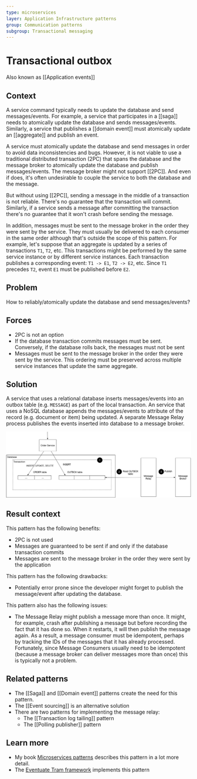 ```yaml
---
type: microservices
layer: Application Infrastructure patterns
group: Communication patterns
subgroup: Transactional messaging
---
```

# Transactional outbox

Also known as [[Application events]]

## Context

A service command typically needs to update the database and send messages/events. For example, a service that participates in a [[saga]] needs to atomically update the database and sends messages/events. Similarly, a service that publishes a [[domain event]] must atomically update an [[aggregate]] and publish an event.

A service must atomically update the database and send messages in order to avoid data inconsistencies and bugs. However, it is not viable to use a traditional distributed transaction (2PC) that spans the database and the message broker to atomically update the database and publish messages/events. The message broker might not support [[2PC]]. And even if does, it's often undesirable to couple the service to both the database and the message.

But without using [[2PC]], sending a message in the middle of a transaction is not reliable. There's no guarantee that the transaction will commit. Similarly, if a service sends a message after committing the transaction there's no guarantee that it won't crash before sending the message.

In addition, messages must be sent to the message broker in the order they were sent by the service. They must usually be delivered to each consumer in the same order although that's outside the scope of this pattern. For example, let's suppose that an aggregate is updated by a series of transactions `T1`, `T2`, etc. This transactions might be performed by the same service instance or by different service instances. Each transaction publishes a corresponding event: `T1 -> E1`, `T2 -> E2`, etc. Since `T1` precedes `T2`, event `E1` must be published before `E2`.

## Problem

How to reliably/atomically update the database and send messages/events?

## Forces

- 2PC is not an option
- If the database transaction commits messages must be sent. Conversely, if the database rolls back, the messages must not be sent
- Messages must be sent to the message broker in the order they were sent by the service. This ordering must be preserved across multiple service instances that update the same aggregate.

## Solution

A service that uses a relational database inserts messages/events into an outbox table (e.g. `MESSAGE`) as part of the local transaction. An service that uses a NoSQL database appends the messages/events to attribute of the record (e.g. document or item) being updated. A separate Message Relay process publishes the events inserted into database to a message broker.

![](ReliablePublication.png)

## Result context

This pattern has the following benefits:
- 2PC is not used
- Messages are guaranteed to be sent if and only if the database transaction commits
- Messages are sent to the message broker in the order they were sent by the application

This pattern has the following drawbacks:
- Potentially error prone since the developer might forget to publish the message/event after updating the database.

This pattern also has the following issues:
- The Message Relay might publish a message more than once. It might, for example, crash after publishing a message but before recording the fact that it has done so. When it restarts, it will then publish the message again. As a result, a message consumer must be idempotent, perhaps by tracking the IDs of the messages that it has already processed. Fortunately, since Message Consumers usually need to be idempotent (because a message broker can deliver messages more than once) this is typically not a problem.

## Related patterns

- The [[Saga]] and [[Domain event]] patterns create the need for this pattern.
- The [[Event sourcing]] is an alternative solution
- There are two patterns for implementing the message relay:
  - The [[Transaction log tailing]] pattern
  - The [[Polling publisher]] pattern

## Learn more

- My book [Microservices patterns](https://microservices.io/book) describes this pattern in a lot more detail.
- The [Eventuate Tram framework](https://github.com/eventuate-tram/eventuate-tram-core) implements this pattern